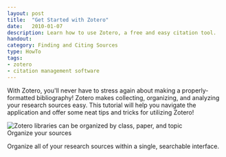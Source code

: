```yaml
---
layout: post
title:  "Get Started with Zotero"
date:   2010-01-07
description: Learn how to use Zotero, a free and easy citation tool. 
handout: 
category: Finding and Citing Sources
type: HowTo
tags:
- zotero
- citation management software 
---
```


<p class="intro">With Zotero, you'll never have to stress again about making a properly-formatted bibliography! Zotero makes collecting, organizing, and analyzing your research sources easy. This tutorial will help you navigate the application and offer some neat tips and tricks for utilizing Zotero!</p>

<!-- Maybe here in the "diagram" space we can put 3 cool things you can do with Zotero with just text and images? -->

  <div class="row">
    <div class="col s12 m6">
      <div class="card" style="height: 100%;">
        <!-- I think the side-by-side gifs might have made for too much motion on the screen. What do you think about stills? -->
        <div class="card-image">
          <img src="{{ '/assets/img/content/zotero-project-folders_150.png' | prepend: site.baseurl }}" alt="Zotero libraries can be organized by class, paper, and topic">
        </div>
        <div class="card-content">
        <span class="card-title">Organize your sources</span>
        <p>Organize all of your research sources within a single, searchable interface.</p>
        </div>
      </div>
    </div>
   <div class="col s12 m6">
      <div class="card">
        <div class="card-image">
          <img src="{{ '/assets/img/content/zotero-citations.png' | prepend: site.baseurl }}" alt="Zotero's plug-in for word allows you to create citations while writing a paper.">
        </div>
        <div class="card-content">
          <span class="card-title">Cite as you write</span>
          <p>Choose your style of citation, and then easily insert an in-text citation.</p>
        </div>
      </div>
    </div>
    <!--
    <div class="col s12 m4">
      <div class="card">
        <div class="card-image">
          <img style="max-height: 144px;" src="https://www.evernote.com/l/AN9ofhgS_rxB_o_EKsusvT_PPd2cCsR22XYB/image.png" alt="Make a biblography with copy and paste.">
        </div>
        <div class="card-content">
          <span class="card-title">Make bibliographies instantly</span>
          <p>Select your sources and make a bibilography with ease.</p>
        </div>
      </div>
    </div>
  </div> 
  -->
<h3>&nbsp;</h3>

<h3>Give it a try:</h3>

<p class="flow-text">Want to get started? Check out our <a href="http://uclalibrary.github.io/slides/tutorial-zotero-intro.html#/" target="_blank">Zotero tutorial</a>:</p>

<center>
  <iframe class="embedbox" src="https://uclalibrary.github.io/research-tips/embeds/zotero/" width="95%" height="600px"></iframe>
</center>
<!--
<ul class="collapsible" data-collapsible="expandable">
    <li>
      <div class="collapsible-header"><i class="material-icons">forum</i>Want to talk about it? Set up a <em>free research consultation</em> to get help developing your ideas:</div>
      <div class="collapsible-body">
        <p>Ask a librarian <a href="http://library.ucla.edu/questions" target="_blank">24/7 chat service</a>.</p>
          <p>Set up a <a href="http://library.ucla.edu/questions" target="_blank">research consultation at a UCLA Library</a>.</p>
      </div>
    </li>
  </ul>
  -->
  
<h5>Image credits</h5>
<em>Raincloud Folder, data folder, Leaf Folder by <a href="https://thenounproject.com/linseedstudio/" target="_blank">Linseed Studio</a>, and Quote by <a href="https://thenounproject.com/i/" target="_blank">irene hoffman</a> from the Noun Project</em>.
